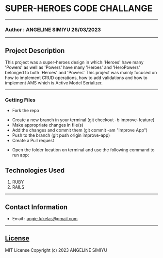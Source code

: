 # SUPER-HEROES CODE CHALLANGE
*****
### Author : ANGELINE SIMIYU 26/03/2023
****
## Project Description
This project was a super-heroes design in which 'Heroes' have many 'Powers' as well as 'Powers' have many 'Heroes' and 'HeroPowers' belonged to both 'Heroes' and 'Powers'
This project was mainly focused on how to implement CRUD operations, how to add validations and how to implement AMS which is Active Model Serializer.
******


### Getting Files
* Fork the repo
- Create a new branch in your terminal (git checkout -b improve-feature)
- Make appropriate changes in file(s)
- Add the changes and commit them (git commit -am "Improve App")
- Push to the branch (git push origin improve-app)
- Create a Pull request
* Open the folder location on terminal and use the following command to run app:


## Technologies Used
1. RUBY
2. RAILS
*****
## Contact Information
* Email : angie.lukelas@gmail.com
*****
## [License](LICENSE)
MIT License
Copyright (c) 2023 ANGELINE SIMIYU